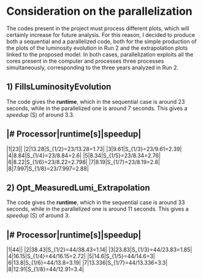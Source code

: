 # Consideration on the parallelization
The codes present in the project must process different plots, which will certainly increase for future analysis. For this reason, I decided to produce both a sequential and a parallelized code, both for the simple production of the plots of the luminosity evolution in Run 2 and the extrapolation plots linked to the proposed model. In both cases, parallelization exploits all the cores present in the computer and processes three processes simultaneously, corresponding to the three years analyzed in Run 2.

## 1) FillsLuminosityEvolution
The code gives the **runtime**, which in the sequential case is around 23 seconds, while in the parallelized one is around 7 seconds. This gives a _speedup_ (S) of around 3.3.

|# Processor|runtime[s]|speedup|
---
|1|23||
|2|13.28|S_{1/2}=23/13.28=1.73|
|3|9.61|S_{1/3}=23/9.61=2.39|
|4|8.84|S_{1/4}=23/8.84=2.6|
|5|8.34|S_{1/5}=23/8.34=2.76|
|6|8.22|S_{1/6}=23/8.22=2.798|
|7|8.19|S_{1/7}=23/8.19=2.8|
|8|7.997|S_{1/8}=23/7.997=2.88|



## 2) Opt_MeasuredLumi_Extrapolation
The code gives the **runtime**, which in the sequential case is around 33 seconds, while in the parallelized one is around 11 seconds. This gives a _speedup_ (S) of around 3.

|# Processor|runtime[s]|speedup|
---
|1|44||
|2|38.43|S_{1/2}=44/38.43=1.14|
|3|23.83|S_{1/3}=44/23.83=1.85|
|4|16.15|S_{1/4}=44/16.15=2.72|
|5|14.6|S_{1/5}=44/14.6=3|
|6|13.8|S_{1/6}=44/13.8=3.19|
|7|13.336|S_{1/7}=44/13.336=3.3|
|8|12.91|S_{1/8}=44/12.91=3.4|
